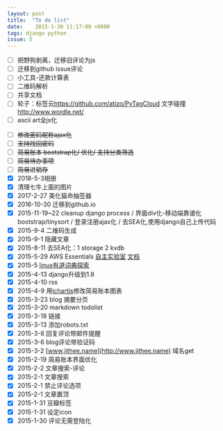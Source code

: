 ```yaml
---
layout: post
title:  "To do list"
date:    2015-1-30 11:17:00 +0800
tags: django python
issue: 5
---
```

* [ ] 把野狗剥离，迁移旧评论为js
* [ ] 迁移到github issue评论
* [ ] 小工具-还款计算表
* [ ] 二维码解析
* [ ] 共享文档
* [ ] 轮子：标签云<https://github.com/atizo/PyTagCloud> 文字碰撞 <http://www.wordle.net/>
* [ ] ascii art全js化

<!--more-->
* [ ] ~~修改密码昵称ajax化~~
* [ ] ~~支持找回密码~~
* [ ] ~~简易账本 bootstrap化/ 优化/ 支持分类筛选~~
* [ ] ~~简易待办事项~~
* [ ] ~~简易进销存~~
* [x] 2018-5-3相册
* [x] 清理七牛上面的图片
* [x] 2017-2-27 美化猫命抽签器
* [x] 2016-10-30 迁移到github.io
* [x] 2015-11-19~22 cleanup django process / 界面div化-移动端靠谱化 bootstrap/tinysort / 登录注册ajax化 / 去SEA化,使用django自己上传代码
* [x] 2015-9-4 二维码生成
* [x] 2015-9-1 隐藏文章
* [x] 2015-8-11 去SEA化：1 storage 2 kvdb
* [x] 2015-5-29 AWS Essentials [自主实验室](https://qwiklabs.com/?locale=zh) [文档](http://aws.amazon.com/cn/documentation/?nc1=f_dr)
* [x] 2015-5 [linux有道词典探索](http://cidian.youdao.com/index-linux.html)
* [x] 2015-4-13 django升级到1.8
* [x] 2015-4-10 rss
* [x] 2015-4-9 用[ichartjs](http://www.ichartjs.com/)修改简易账本图表
* [x] 2015-3-23 blog 摘要分页
* [x] 2015-3-20 markdown todolist
* [x] 2015-3-18 链接
* [x] 2015-3-13 添加robots.txt
* [x] 2015-3-8 回复评论带邮件提醒
* [x] 2015-3-6 blog评论带验证码
* [x] 2015-3-2 [www.jithee.name](http://www.jithee.name) 域名get
* [x] 2015-2-19 简易账本界面优化
* [x] 2015-2-2 文章搜索-评论
* [x] 2015-2-1 文章搜索
* [x] 2015-2-1 禁止评论选项
* [x] 2015-2-1 文章置顶
* [x] 2015-1-31 豆瓣标签
* [x] 2015-1-31 设定icon
* [x] 2015-1-30 评论无需登陆化
